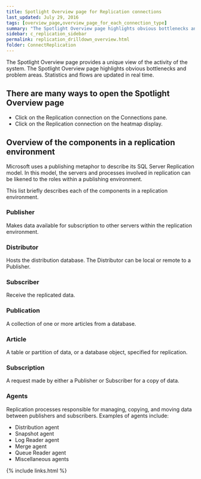 ```yaml
---
title: Spotlight Overview page for Replication connections
last_updated: July 29, 2016
tags: [overview_page,overview_page_for_each_connection_type]
summary: "The Spotlight Overview page highlights obvious bottlenecks and problem areas."
sidebar: c_replication_sidebar
permalink: replication_drilldown_overview.html
folder: ConnectReplication
---
```




The Spotlight Overview page provides a unique view of the activity of the system. The Spotlight Overview page highlights obvious bottlenecks and problem areas. Statistics and flows are updated in real time.

## There are many ways to open the Spotlight Overview page

* Click on the Replication connection on the Connections pane.
* Click on the Replication connection on the heatmap display.



## Overview of the components in a replication environment

Microsoft uses a publishing metaphor to describe its SQL Server Replication model. In this model, the servers and processes involved in replication can be likened to the roles within a publishing environment.

This list briefly describes each of the components in a replication environment.

### Publisher
 Makes data available for subscription to other servers within the replication environment.

### Distributor
 Hosts the distribution database. The Distributor can be local or remote to a Publisher.

### Subscriber
 Receive the replicated data.

### Publication
 A collection of one or more articles from a database.

### Article
 A table or partition of data, or a database object, specified for replication.

### Subscription
 A request made by either a Publisher or Subscriber for a copy of data.

### Agents
 Replication processes responsible for managing, copying, and moving data between publishers and subscribers. Examples of agents include:

* Distribution agent
* Snapshot agent
* Log Reader agent
* Merge agent
* Queue Reader agent
* Miscellaneous agents


{% include links.html %}
